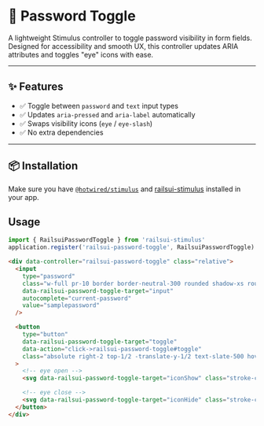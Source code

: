 # 🔐 Password Toggle

A lightweight Stimulus controller to toggle password visibility in form fields. Designed for accessibility and smooth UX, this controller updates ARIA attributes and toggles "eye" icons with ease.

---

## ✨ Features

- ✅ Toggle between `password` and `text` input types
- ✅ Updates `aria-pressed` and `aria-label` automatically
- ✅ Swaps visibility icons (`eye` / `eye-slash`)
- ✅ No extra dependencies

---

## 📦 Installation

Make sure you have [`@hotwired/stimulus`](https://stimulus.hotwired.dev/) and [railsui-stimulus](https://github.com/getrailsui/railsui-stimulus) installed in your app.



## Usage

```javascript
import { RailsuiPasswordToggle } from 'railsui-stimulus'
application.register('railsui-password-toggle', RailsuiPasswordToggle)
```


```html
<div data-controller="railsui-password-toggle" class="relative">
  <input
    type="password"
    class="w-full pr-10 border border-neutral-300 rounded shadow-xs rounded-lg"
    data-railsui-password-toggle-target="input"
    autocomplete="current-password"
    value="samplepassword"
  />

  <button
    type="button"
    data-railsui-password-toggle-target="toggle"
    data-action="click->railsui-password-toggle#toggle"
    class="absolute right-2 top-1/2 -translate-y-1/2 text-slate-500 hover:text-slate-700"
  >
    <!-- eye open -->
    <svg data-railsui-password-toggle-target="iconShow" class="stroke-current" xmlns="http://www.w3.org/2000/svg" width="24" height="24" viewBox="0 0 24 24"><title>eye</title><g fill="none"><path d="M2.036 12.322a1.012 1.012 0 0 1 0-.639C3.423 7.51 7.36 4.5 12 4.5c4.638 0 8.573 3.007 9.963 7.178.07.207.07.431 0 .639C20.577 16.49 16.64 19.5 12 19.5c-4.638 0-8.573-3.007-9.963-7.178z" stroke-width="1.5" stroke-linecap="round" stroke-linejoin="round"></path><path d="M15 12a3 3 0 1 1-6 0 3 3 0 0 1 6 0z" stroke-width="1.5" stroke-linecap="round" stroke-linejoin="round"></path></g></svg>

    <!-- eye close -->
    <svg data-railsui-password-toggle-target="iconHide" class="stroke-current hidden" xmlns="http://www.w3.org/2000/svg" width="24" height="24" viewBox="0 0 24 24"><title>eye-slash</title><g fill="none"><path d="M3.98 8.223A10.477 10.477 0 0 0 1.934 12C3.226 16.338 7.244 19.5 12 19.5c.993 0 1.953-.138 2.863-.395M6.228 6.228A10.45 10.45 0 0 1 12 4.5c4.756 0 8.773 3.162 10.065 7.498a10.523 10.523 0 0 1-4.293 5.774M6.228 6.228L3 3m3.228 3.228l3.65 3.65m7.894 7.894L21 21m-3.228-3.228l-3.65-3.65m0 0a3 3 0 0 0-4.243-4.243m4.242 4.242L9.88 9.88" stroke-width="1.5" stroke-linecap="round" stroke-linejoin="round"></path></g></svg>
  </button>
</div>
```

